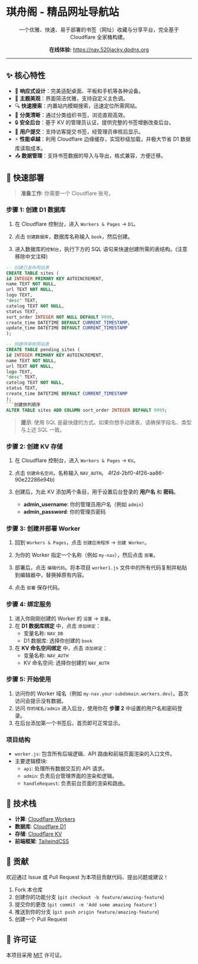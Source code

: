 # 琪舟阁 - 精品网址导航站



<p align="center">
  一个优雅、快速、易于部署的书签（网址）收藏与分享平台，完全基于 Cloudflare 全家桶构建。
</p>



<p align="center">
  <strong>在线体验:</strong> <a href="https://nav.520jacky.dpdns.org">https://nav.520jacky.dpdns.org</a>
</p>

---


## ✨ 核心特性

- 📱 **响应式设计**：完美适配桌面、平板和手机等各种设备。
- 🎨 **主题美观**：界面简洁优雅，支持自定义主色调。
- 🔍 **快速搜索**：内置站内模糊搜索，迅速定位所需网站。
- 📂 **分类清晰**：通过分类组织书签，浏览直观高效。
- 🔒 **安全后台**：基于 KV 的管理员认证，提供完整的书签增删改查后台。
- 📝 **用户提交**：支持访客提交书签，经管理员审核后显示。
- ⚡ **性能卓越**：利用 Cloudflare 边缘缓存，实现秒级加载，并极大节省 D1 数据库读取成本。
- 📤 **数据管理**：支持书签数据的导入与导出，格式兼容，方便迁移。




## 🚀 快速部署

> **准备工作**: 你需要一个 Cloudflare 账号。

### 步骤 1: 创建 D1 数据库

1.  在 Cloudflare 控制台，进入 `Workers & Pages` -> `D1`。
2.  点击 `创建数据库`，数据库名称输入 `book`，然后创建。

3.  进入数据库的`控制台`，执行下方的 SQL 语句来快速创建所需的表结构。(注意移除中文注释)

```sql
-- 创建已发布网站表
CREATE TABLE sites (
id INTEGER PRIMARY KEY AUTOINCREMENT,
name TEXT NOT NULL,
url TEXT NOT NULL,
logo TEXT,
"desc" TEXT,
catelog TEXT NOT NULL,
status TEXT,
sort_order INTEGER NOT NULL DEFAULT 9999,
create_time DATETIME DEFAULT CURRENT_TIMESTAMP,
update_time DATETIME DEFAULT CURRENT_TIMESTAMP
);

-- 创建待审核网站表
CREATE TABLE pending_sites (
id INTEGER PRIMARY KEY AUTOINCREMENT,
name TEXT NOT NULL,
url TEXT NOT NULL,
logo TEXT,
"desc" TEXT,
catelog TEXT NOT NULL,
status TEXT,
create_time DATETIME DEFAULT CURRENT_TIMESTAMP
);
```创建排列顺序
ALTER TABLE sites ADD COLUMN sort_order INTEGER DEFAULT 9999;
```
> **提示**: 使用 SQL 是最快捷的方式。如果你想手动建表，请确保字段名、类型与上述 SQL 一致。

### 步骤 2: 创建 KV 存储

1.  在 Cloudflare 控制台，进入 `Workers & Pages` -> `KV`。
2.  点击 `创建命名空间`，名称输入 `NAV_AUTH`。
4f2d-2bf0-4f26-aa86-90e22286e94b)

3.  创建后，为此 KV 添加两个条目，用于设置后台登录的 **用户名** 和 **密码**。
    -   **admin_username**: 你的管理员用户名（例如 `admin`）
    -   **admin_password**: 你的管理员密码


### 步骤 3: 创建并部署 Worker

1.  回到 `Workers & Pages`，点击 `创建应用程序` -> `创建 Worker`。
2.  为你的 Worker 指定一个名称（例如 `my-nav`），然后点击 `部署`。

3.  部署后，点击 `编辑代码`。将本项目 `worker1.js` 文件中的所有代码复制并粘贴到编辑器中，替换掉原有内容。
4.  点击 `部署` 保存代码。

### 步骤 4: 绑定服务

1.  进入你刚刚创建的 Worker 的 `设置` -> `变量`。
2.  在 **D1 数据库绑定** 中，点击 `添加绑定`：
    -   变量名称: `NAV_DB`
    -   D1 数据库: 选择你创建的 `book`
3.  在 **KV 命名空间绑定** 中，点击 `添加绑定`：
    -   变量名称: `NAV_AUTH`
    -   KV 命名空间: 选择你创建的 `NAV_AUTH`
### 步骤 5: 开始使用

1.  访问你的 Worker 域名（例如 `my-nav.your-subdomain.workers.dev`）。首次访问会提示没有数据。
2.  访问 `你的域名/admin` 进入后台，使用你在 **步骤 2** 中设置的用户名和密码登录。
3.  在后台添加第一个书签后，首页即可正常显示。


### 项目结构

-   `worker.js`: 包含所有后端逻辑、API 路由和前端页面渲染的入口文件。
-   主要逻辑模块:
    -   `api`: 处理所有数据交互的 API 请求。
    -   `admin`: 负责后台管理界面的渲染和逻辑。
    -   `handleRequest`: 负责前台页面的渲染和路由。


## 🔧 技术栈

-   **计算**: [Cloudflare Workers](https://workers.cloudflare.com/)
-   **数据库**: [Cloudflare D1](https://developers.cloudflare.com/d1/)
-   **存储**: [Cloudflare KV](https://developers.cloudflare.com/workers/runtime-apis/kv/)
-   **前端框架**: [TailwindCSS](https://tailwindcss.com/)

## 🌟 贡献

欢迎通过 Issue 或 Pull Request 为本项目贡献代码、提出问题或建议！

1.  Fork 本仓库
2.  创建你的功能分支 (`git checkout -b feature/amazing-feature`)
3.  提交你的更改 (`git commit -m 'Add some amazing feature'`)
4.  推送到你的分支 (`git push origin feature/amazing-feature`)
5.  创建一个 Pull Request

## 📄 许可证

本项目采用 [MIT](LICENSE) 许可证。
